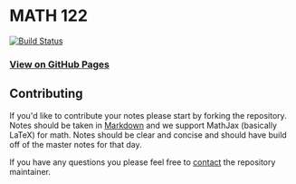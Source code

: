 # MATH 122

[![Build Status](https://travis-ci.org/UVicNotes/MATH-122.svg?branch=master)](https://travis-ci.org/UVicNotes/MATH-122)

### [View on GitHub Pages](http://uvicnotes.github.io/MATH-122/)

## Contributing

If you'd like to contribute your notes please start by forking the repository. Notes should be taken in [Markdown](https://daringfireball.net/projects/markdown/) and we support MathJax (basically LaTeX) for math. Notes should be clear and concise and should have build off of the master notes for that day.

If you have any questions you please feel free to [contact](mailto:brynn@hawker.me) the repository maintainer.
